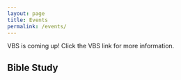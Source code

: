 ```yaml
---
layout: page
title: Events
permalink: /events/
---
```


VBS is coming up! Click the VBS link for more information.

## Bible Study ##
